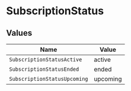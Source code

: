 # SubscriptionStatus


## Values

| Name                         | Value                        |
| ---------------------------- | ---------------------------- |
| `SubscriptionStatusActive`   | active                       |
| `SubscriptionStatusEnded`    | ended                        |
| `SubscriptionStatusUpcoming` | upcoming                     |